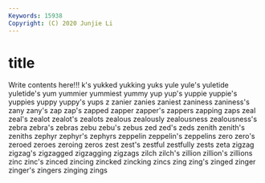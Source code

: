```yaml
---
Keywords: 15938
Copyright: (C) 2020 Junjie Li
---
```


# title

Write contents here!!!
k's 
yukked 
yukking 
yuks 
yule 
yule's
yuletide 
yuletide's 
yum 
yummier 
yummiest 
yummy 
yup 
yup's 
yuppie 
yuppie's
yuppies 
yuppy 
yuppy's 
yups 
z 
zanier 
zanies 
zaniest 
zaniness 
zaniness's
zany 
zany's 
zap 
zap's 
zapped 
zapper 
zapper's 
zappers 
zapping 
zaps
zeal 
zeal's 
zealot 
zealot's 
zealots 
zealous 
zealously 
zealousness 
zealousness's 
zebra
zebra's 
zebras 
zebu 
zebu's 
zebus 
zed 
zed's 
zeds 
zenith 
zenith's
zeniths 
zephyr 
zephyr's 
zephyrs 
zeppelin 
zeppelin's 
zeppelins 
zero 
zero's 
zeroed
zeroes 
zeroing 
zeros 
zest 
zest's 
zestful 
zestfully 
zests 
zeta 
zigzag
zigzag's 
zigzagged 
zigzagging 
zigzags 
zilch 
zilch's 
zillion 
zillion's 
zillions 
zinc
zinc's 
zinced 
zincing 
zincked 
zincking 
zincs 
zing 
zing's 
zinged 
zinger
zinger's 
zingers 
zinging 
zings 
